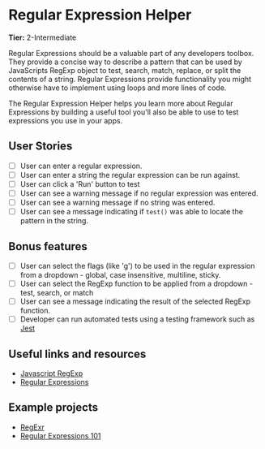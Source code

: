 # Regular Expression Helper

**Tier:** 2-Intermediate

Regular Expressions should be a valuable part of any developers toolbox. They
provide a concise way to describe a pattern that can be used by JavaScripts
RegExp object to test, search, match, replace, or split the contents of a 
string. Regular Expressions provide functionality you might otherwise have to
implement using loops and more lines of code.

The Regular Expression Helper helps you learn more about Regular Expressions
by building a useful tool you'll also be able to use to test expressions
you use in your apps.

## User Stories

-   [ ] User can enter a regular expression.
-   [ ] User can enter a string the regular expression can be run against.
-   [ ] User can click a 'Run' button to test
-   [ ] User can see a warning message if no regular expression was entered.
-   [ ] User can see a warning message if no string was entered.
-   [ ] User can see a message indicating if `test()` was able to locate the pattern in the string.

## Bonus features

-   [ ] User can select the flags (like 'g') to be used in the regular expression from a dropdown - global, case insensitive, multiline, sticky.
-   [ ] User can select the RegExp function to be applied from a dropdown - test, search, or match
-   [ ] User can see a message indicating the result of the selected RegExp function.
-   [ ] Developer can run automated tests using a testing framework such as
[Jest](https://jestjs.io/)

## Useful links and resources

- [Javascript RegExp](https://developer.mozilla.org/en-US/docs/Web/JavaScript/Reference/Global_Objects/RegExp)
- [Regular Expressions](https://developer.mozilla.org/en-US/docs/Web/JavaScript/Guide/Regular_Expressions)

## Example projects

- [RegExr](https://regexr.com/)
- [Regular Expressions 101](https://regex101.com/)

